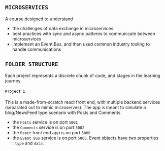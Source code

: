 ## `MICROSERVICES`

A course designed to understand

- the challenges of data exchange in microservices
- best practices with sync and async patterns to communicate between microservices
- implement an Event Bus, and then used common industry tooling to handle communications

## `FOLDER STRUCTURE`

Each project represents a discrete chunk of code, and stages in the learning journey.

#### `Project 1`

This is a made-from-scratch react front end, with multiple backend services (separated out to mimic microserves). The app is meant to simulate a blog/NewsFeed type scenario with Posts and Comments.

- the `Posts` service is on port `5001`
- the `Comments` service is on port `5002`
- the `React` front end app is on port `3000`
- the `Event Bus` service is on port `5005`. Event objects have two properties : `type` and `data`.
